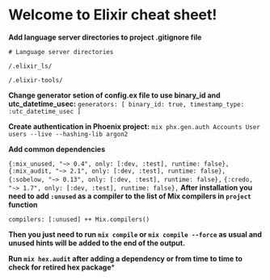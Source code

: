 # Welcome to Elixir cheat sheet!

**Add language server directories to project .gitignore file**

`# Language server directories`

`/.elixir_ls/`

`/.elixir-tools/`

**Change generator setion of config.ex file to use binary_id and utc_datetime_usec:**
`
generators: [
    binary_id: true,
    timestamp_type: :utc_datetime_usec
  ]
`

**Create authentication in Phoenix project:**
`mix phx.gen.auth Accounts User users --live --hashing-lib argon2`

**Add common dependencies**

`{:mix_unused, "~> 0.4", only: [:dev, :test], runtime: false},`
`{:mix_audit, "~> 2.1", only: [:dev, :test], runtime: false},`
`{:sobelow, "~> 0.13", only: [:dev, :test], runtime: false},`
`{:credo, "~> 1.7", only: [:dev, :test], runtime: false},`
**After installation you need to add `:unused` as a compiler to the list of Mix compilers in `project` function**

`compilers: [:unused] ++ Mix.compilers()`

**Then you just need to run `mix compile` or `mix compile --force` as usual and unused hints will be added to the end of the output.**

**Run `mix hex.audit` after adding a dependency or from time to time to check for retired hex package***
